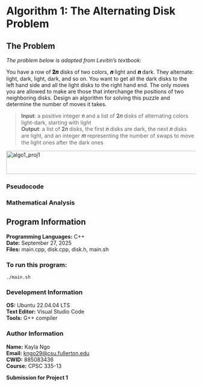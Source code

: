 # Algorithm 1: The Alternating Disk Problem
## The Problem
_The problem below is adapted from Levitin’s textbook:_

You have a row of __𝟐𝒏__ disks of two colors, __𝒏__ light and __𝒏__ dark. They alternate: light, dark, light,
dark, and so on. You want to get all the dark disks to the left hand side and all the light disks
to the right hand end. The only moves you are allowed to make are those that interchange the
positions of two neighboring disks. Design an algorithm for solving this puzzle and determine
the number of moves it takes.

> __Input__: a positive integer __𝑛__ and a list of __2𝑛__ disks of alternating colors light-dark, starting with
> light  
> __Output__: a list of __2𝑛__ disks, the first __𝑛__ disks are dark, the next __𝑛__ disks are light, and an integer
> __𝑚__ representing the number of swaps to move the light ones after the dark ones  

<img width="659" height="62" alt="algo1_proj1" src="https://github.com/user-attachments/assets/b32462e8-bca7-46b3-aa27-be2df00b2190" />

### Pseudocode

### Mathematical Analysis

## Program Information
__Programming Languages:__ C++  
__Date:__ September 27, 2025  
__Files:__ main.cpp, disk.cpp, disk.h, main.sh  

### To run this program:
```
./main.sh
```

### Development Information
__OS:__ Ubuntu 22.04.04 LTS  
__Text Editor:__ Visual Studio Code  
__Tools:__ G++ compiler  

### Author Information
__Name:__ Kayla Ngo  
__Email:__ kngo29@csu.fullerton.edu  
__CWID:__ 885083436  
__Course:__ CPSC 335-13  

__Submission for Project 1__
